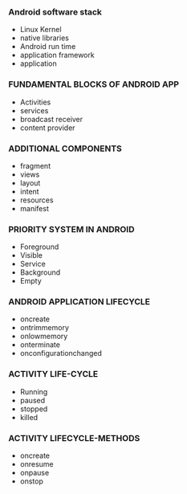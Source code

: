 ### Android software stack 

- Linux Kernel
- native libraries
- Android run time
- application framework
- application
### FUNDAMENTAL BLOCKS OF ANDROID APP
- Activities
- services
- broadcast receiver
- content provider

### ADDITIONAL COMPONENTS
- fragment
- views
- layout
- intent
- resources
- manifest

### PRIORITY SYSTEM IN ANDROID

- Foreground
- Visible
- Service
- Background
- Empty

### ANDROID APPLICATION LIFECYCLE
- oncreate
- ontrimmemory
- onlowmemory
- onterminate
- onconfigurationchanged


### ACTIVITY LIFE-CYCLE
- Running
- paused
- stopped
- killed


### ACTIVITY LIFECYCLE-METHODS
- oncreate
- onresume
- onpause
- onstop

